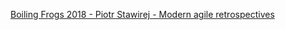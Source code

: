 [Boiling Frogs 2018 - Piotr Stawirej - Modern agile retrospectives](https://www.youtube.com/watch?v=f9Ox2QbIHmU&t=1s)
